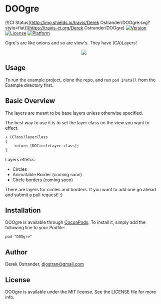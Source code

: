 # DOOgre

[![CI Status](http://img.shields.io/travis/Derek Ostrander/DOOgre.svg?style=flat)](https://travis-ci.org/Derek Ostrander/DOOgre)
[![Version](https://img.shields.io/cocoapods/v/DOOgre.svg?style=flat)](http://cocoapods.org/pods/DOOgre)
[![License](https://img.shields.io/cocoapods/l/DOOgre.svg?style=flat)](http://cocoapods.org/pods/DOOgre)
[![Platform](https://img.shields.io/cocoapods/p/DOOgre.svg?style=flat)](http://cocoapods.org/pods/DOOgre)

Ogre's are like onions and so are view's. They have (CA)Layers!

<p align="center"><img src="https://github.com/dostrander/DOOgre/blob/master/ogres-are-like-onion.gif"/></p>

## Usage

To run the example project, clone the repo, and run `pod install` from the Example directory first.

## Basic Overview  
The layers are meant to be base layers unless otherwise specified.  

The best way to use it is to set the layer class on the view you want to effect.

```
+ (Class)layerClass 
{
	return [DOCircleLayer class];
}
```

Layers effetcs:  
* 	Circles  
* 	Animatable Border (coming soon)
* 	Circle borders (coming soon)
	
There are layers for circles and borders. If you want to add one go ahead and submit a pull request! :)


## Installation

DOOgre is available through [CocoaPods](http://cocoapods.org). To install
it, simply add the following line to your Podfile:

```        
pod "DOOgre"
```

## Author

Derek Ostrander, djostran@gmail.com

## License

DOOgre is available under the MIT license. See the LICENSE file for more info.
